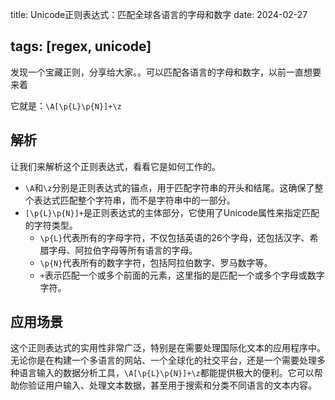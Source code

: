 title: Unicode正则表达式：匹配全球各语言的字母和数字
date: 2024-02-27

tags: [regex, unicode]
---

发现一个宝藏正则，分享给大家。。可以匹配各语言的字母和数字，以前一直想要来着

<!--more-->

它就是：`\A[\p{L}\p{N}]+\z`

## 解析

让我们来解析这个正则表达式，看看它是如何工作的。

- `\A`和`\z`分别是正则表达式的锚点，用于匹配字符串的开头和结尾。这确保了整个表达式匹配整个字符串，而不是字符串中的一部分。
- `[\p{L}\p{N}]+`是正则表达式的主体部分，它使用了Unicode属性来指定匹配的字符类型。
   - `\p{L}`代表所有的字母字符，不仅包括英语的26个字母，还包括汉字、希腊字母、阿拉伯字母等所有语言的字母。
   - `\p{N}`代表所有的数字字符，包括阿拉伯数字、罗马数字等。
   - `+`表示匹配一个或多个前面的元素，这里指的是匹配一个或多个字母或数字字符。

## 应用场景

这个正则表达式的实用性非常广泛，特别是在需要处理国际化文本的应用程序中。无论你是在构建一个多语言的网站、一个全球化的社交平台，还是一个需要处理多种语言输入的数据分析工具，`\A[\p{L}\p{N}]+\z`都能提供极大的便利。它可以帮助你验证用户输入、处理文本数据，甚至用于搜索和分类不同语言的文本内容。
